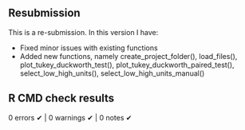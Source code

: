 ## Resubmission
This is a re-submission. In this version I have:
* Fixed minor issues with existing functions
* Added new functions, namely create_project_folder(), load_files(), plot_tukey_duckworth_test(), plot_tukey_duckworth_paired_test(), select_low_high_units(), select_low_high_units_manual()



## R CMD check results

0 errors ✔ | 0 warnings ✔ | 0 notes ✔

